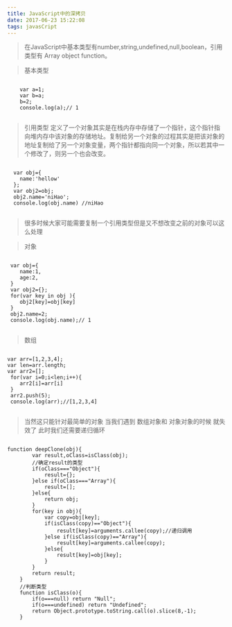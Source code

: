 ```yaml
---
title: JavaScript中的深拷贝
date: 2017-06-23 15:22:08
tags: javasCript
---
```

>在JavaScript中基本类型有number,string,undefined,null,boolean，引用类型有 Array object function。

>基本类型
              
<pre><code>
  	var a=1;
  	var b=a;
  	b=2;
  	console.log(a);// 1
  		
</code></pre>



>引用类型  定义了一个对象其实是在栈内存中存储了一个指针，这个指针指向堆内存中该对象的存储地址。复制给另一个对象的过程其实是把该对象的地址复制给了另一个对象变量，两个指针都指向同一个对象，所以若其中一个修改了，则另一个也会改变。

<pre><code>
  var obj={
  	name:'hellow'
  };
  var obj2=obj;
  obj2.name='niHao';
  console.log(obj.name) //niHao
  		
</code></pre>


>很多时候大家可能需要复制一个引用类型但是又不想改变之前的对象可以这么处理

>对象
<pre><code>
 var obj={
 	name:1,
 	age:2,
 }
 var obj2={};
 for(var key in obj ){
 	obj2[key]=obj[key]
 }
 obj2.name=2;
 console.log(obj.name);// 1
  		
</code></pre>

>数组
<pre><code>
var arr=[1,2,3,4];
var len=arr.length;
var arr2=[];
 for(var i=0;i&#60len;i++){
 	arr2[i]=arr[i]
 }
 arr2.push(5);
 console.log(arr);//[1,2,3,4]
 		
</code></pre>

>当然这只能针对最简单的对象 当我们遇到 数组对象和 对象对象的时候 就失效了  此时我们还需要递归循环

<pre><code>
function deepClone(obj){
        var result,oClass=isClass(obj);
        //确定result的类型
        if(oClass==="Object"){
            result={};
        }else if(oClass==="Array"){
            result=[];
        }else{
            return obj;
        }
        for(key in obj){
            var copy=obj[key];
            if(isClass(copy)=="Object"){
                result[key]=arguments.callee(copy);//递归调用
            }else if(isClass(copy)=="Array"){
                result[key]=arguments.callee(copy);
            }else{
                result[key]=obj[key];
            }
        }
        return result;
    }
    //判断类型
    function isClass(o){
        if(o===null) return "Null";
        if(o===undefined) return "Undefined";
        return Object.prototype.toString.call(o).slice(8,-1);
    }
 		
</code></pre>









































